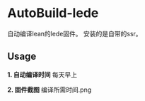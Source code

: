 # AutoBuild-lede

自动编译lean的lede固件。
安装的是自带的ssr。

## Usage

**1. 自动编译时间**
每天早上

    
**2. 固件截图**
编译所需时间.png
